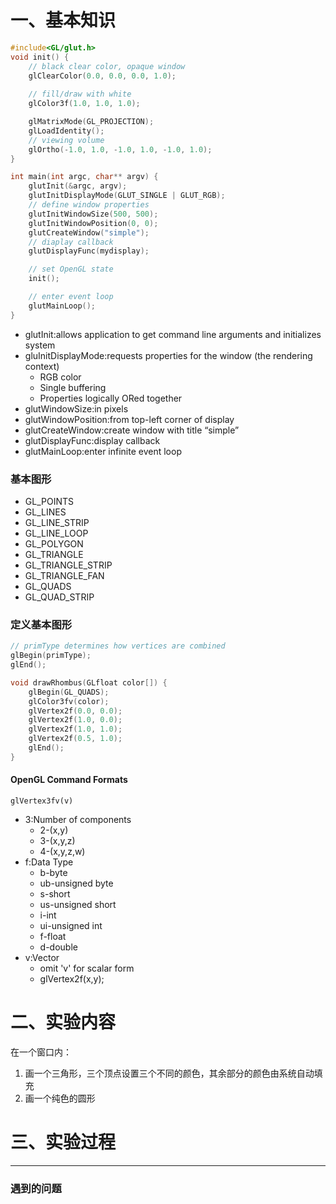 # 一、基本知识
```C++
#include<GL/glut.h>
void init() {
	// black clear color, opaque window
	glClearColor(0.0, 0.0, 0.0, 1.0);
	
	// fill/draw with white
	glColor3f(1.0, 1.0, 1.0);

	glMatrixMode(GL_PROJECTION);
	glLoadIdentity();
	// viewing volume
	glOrtho(-1.0, 1.0, -1.0, 1.0, -1.0, 1.0);
}

int main(int argc, char** argv) {
	glutInit(&argc, argv);
	glutInitDisplayMode(GLUT_SINGLE | GLUT_RGB);
	// define window properties
	glutInitWindowSize(500, 500);
	glutInitWindowPosition(0, 0);
	glutCreateWindow("simple");
	// diaplay callback
	glutDisplayFunc(mydisplay);

	// set OpenGL state
	init();

	// enter event loop
	glutMainLoop();
}
```
- glutInit:allows application to get command line arguments and initializes system
- gluInitDisplayMode:requests properties for the window (the rendering context)
  - RGB color
  - Single buffering
  - Properties logically ORed together
- glutWindowSize:in pixels
- glutWindowPosition:from top-left corner of display
- glutCreateWindow:create window with title “simple”
- glutDisplayFunc:display callback
- glutMainLoop:enter infinite event loop

### 基本图形
- GL_POINTS
- GL_LINES
- GL_LINE_STRIP
- GL_LINE_LOOP
- GL_POLYGON
- GL_TRIANGLE
- GL_TRIANGLE_STRIP
- GL_TRIANGLE_FAN
- GL_QUADS
- GL_QUAD_STRIP

### 定义基本图形
```C++
// primType determines how vertices are combined
glBegin(primType);
glEnd();
```
```C++
void drawRhombus(GLfloat color[]) {
	glBegin(GL_QUADS);
	glColor3fv(color);
	glVertex2f(0.0, 0.0);
	glVertex2f(1.0, 0.0);
	glVertex2f(1.0, 1.0);
	glVertex2f(0.5, 1.0);
	glEnd();
}
```

#### OpenGL Command Formats
`glVertex3fv(v)`
- 3:Number of components
  - 2-(x,y)
  - 3-(x,y,z)
  - 4-(x,y,z,w)
- f:Data Type
  - b-byte
  - ub-unsigned byte
  - s-short
  - us-unsigned short
  - i-int
  - ui-unsigned int
  - f-float
  - d-double
- v:Vector
  - omit 'v' for scalar form
  - glVertex2f(x,y);

# 二、实验内容
在一个窗口内：  
1. 画一个三角形，三个顶点设置三个不同的颜色，其余部分的颜色由系统自动填充
2. 画一个纯色的圆形

# 三、实验过程

---
### 遇到的问题
